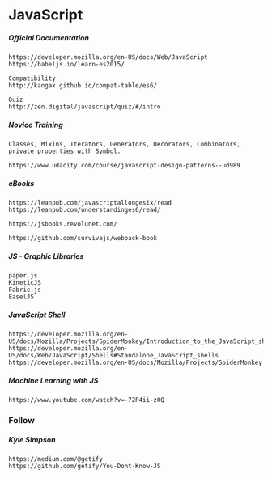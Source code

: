 # JavaScript

##### Official Documentation

```
https://developer.mozilla.org/en-US/docs/Web/JavaScript
https://babeljs.io/learn-es2015/

Compatibility
http://kangax.github.io/compat-table/es6/

Quiz
http://zen.digital/javascript/quiz/#/intro
```

##### Novice Training

```
Classes, Mixins, Iterators, Generators, Decorators, Combinators, private properties with Symbol.

https://www.udacity.com/course/javascript-design-patterns--ud989
```

##### eBooks

```
https://leanpub.com/javascriptallongesix/read
https://leanpub.com/understandinges6/read/

https://jsbooks.revolunet.com/

https://github.com/survivejs/webpack-book
```

##### JS - Graphic Libraries

```
paper.js
KineticJS
Fabric.js
EaselJS
```

##### JavaScript Shell

```
https://developer.mozilla.org/en-US/docs/Mozilla/Projects/SpiderMonkey/Introduction_to_the_JavaScript_shell
https://developer.mozilla.org/en-US/docs/Web/JavaScript/Shells#Standalone_JavaScript_shells
https://developer.mozilla.org/en-US/docs/Mozilla/Projects/SpiderMonkey
```

##### Machine Learning with JS

```
https://www.youtube.com/watch?v=-72P4ii-z0Q
```

### Follow

##### Kyle Simpson

```
https://medium.com/@getify
https://github.com/getify/You-Dont-Know-JS
```



